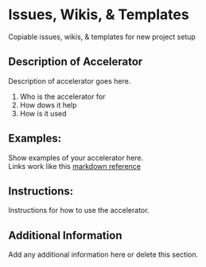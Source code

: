 # Issues, Wikis, & Templates
Copiable issues, wikis, & templates for new project setup

## Description of Accelerator
Description of accelerator goes here. 
  1. Who is the accelerator for
  2. How dows it help 
  3. How is it used

## Examples: 
Show examples of your accelerator here.  
  Links work like this [markdown reference](https://commonmark.org/help/)
    
## Instructions:
Instructions for how to use the accelerator. 

## Additional Information
Add any additional information here or delete this section.
